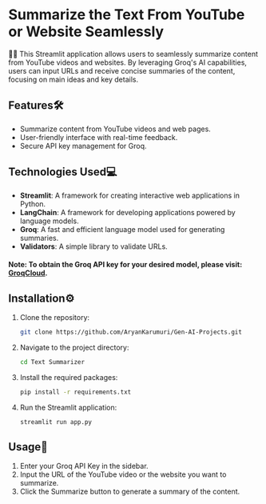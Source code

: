 # Summarize the Text From YouTube or Website Seamlessly

📄✨ This Streamlit application allows users to seamlessly summarize content from YouTube videos and websites. By leveraging Groq's AI capabilities, users can input URLs and receive concise summaries of the content, focusing on main ideas and key details.

## Features🛠️

- Summarize content from YouTube videos and web pages.
- User-friendly interface with real-time feedback.
- Secure API key management for Groq.

## Technologies Used💻

- **Streamlit**: A framework for creating interactive web applications in Python.
- **LangChain**: A framework for developing applications powered by language models.
- **Groq**: A fast and efficient language model used for generating summaries.
- **Validators**: A simple library to validate URLs.

#### Note: To obtain the Groq API key for your desired model, please visit: [GroqCloud](https://console.groq.com/login). 

## Installation⚙️

1. Clone the repository:

   ```bash
   git clone https://github.com/AryanKarumuri/Gen-AI-Projects.git

2. Navigate to the project directory:

   ```bash
   cd Text Summarizer

3. Install the required packages:

   ```bash
   pip install -r requirements.txt

5. Run the Streamlit application:

   ```bash
   streamlit run app.py

## Usage📝

1. Enter your Groq API Key in the sidebar.
2. Input the URL of the YouTube video or the website you want to summarize.
3. Click the Summarize button to generate a summary of the content.
